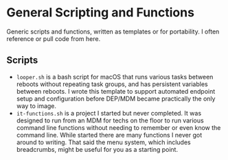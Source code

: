 # General Scripting and Functions
Generic scripts and functions, written as templates or for portability. I often reference or pull code from here.

## Scripts

* `looper.sh` is a bash script for macOS that runs various tasks between reboots without repeating task groups, and has persistent variables between reboots. I wrote this template to support automated endpoint setup and configuration before DEP/MDM became practically the only way to image.
* `it-functions.sh` is a project I started but never completed. It was designed to run from an MDM for techs on the floor to run various command line functions without needing to remember or even know the command line. While started there are many functions I never got around to writing. That said the menu system, which includes breadcrumbs, might be useful for you as a starting point.
